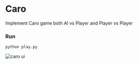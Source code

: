 # Caro
Implement Caro game both AI vs Player and Player vs Player

### Run
`python play.py`

<img src="https://github.com/ngthanhtin/Caro/blob/master/images/test.PNG" alt="caro ui" />
